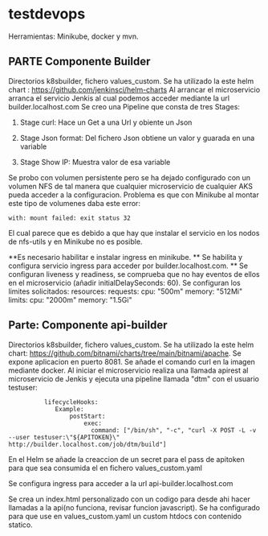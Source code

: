# testdevops
Herramientas: Minikube, docker y mvn.

## PARTE Componente Builder
Directorios k8sbuilder, fichero values_custom.
Se ha utilizado la este helm chart : https://github.com/jenkinsci/helm-charts
Al arrancar el microservicio arranca el servicio Jenkis al cual podemos acceder mediante la url builder.localhost.com
Se creo una Pipeline que consta de tres Stages:

1. Stage curl: Hace un Get a una Url y obiente un Json

2. Stage Json format: Del fichero Json obtiene un valor y guarada en una variable

3. Stage Show IP: Muestra valor de esa variable

Se probo con volumen persistente pero se ha dejado configurado con un volumen NFS de tal manera que cualquier microservicio de cualquier AKS pueda acceder a la configuracion. Problema es que con Minikube al montar este tipo de volumenes daba este error:

    with: mount failed: exit status 32

  El cual parece que es debido a que hay que instalar el servicio en los nodos de nfs-utils y en Minikube no es posible.

  **Es necesario habilitar e instalar  ingress en minikube.
  ** Se habilita y configura servicio ingress para acceder por builder.localhost.com.
  ** Se configuran liveness y readiness, se comprueba que no hay eventos de ellos en el microservicio (añadir initialDelaySeconds: 60).
  Se configuran los limites solicitados:
          resources:
           requests:
              cpu: "500m"
               memory: "512Mi"
            limits:
                  cpu: "2000m"
                  memory: "1.5Gi"

      
  ## Parte: Componente api-builder
  Directorios k8sbuilder, fichero values_custom.
  Se ha utilizado la este helm chart: https://github.com/bitnami/charts/tree/main/bitnami/apache.
  Se expone aplicacion en puerto 8081.
  Se añade el comando curl en la imagen mediante docker.
  Al iniciar el microservicio realiza una llamada apirest al microservicio de Jenkis y ejecuta una pipeline llamada "dtm" con el usuario testuser:

              lifecycleHooks: 
                 Example:
                     postStart:
                         exec:
                           command: ["/bin/sh", "-c", "curl -X POST -L -v --user testuser:\"${APITOKEN}\" http://builder.localhost.com/job/dtm/build"]

  En el Helm se añade la creaccion de un secret para el pass de apitoken para que sea consumida el en fichero values_custom.yaml

  Se configura ingress para acceder a la url api-builder.localhost.com

  Se crea un index.html personalizado con un codigo para desde ahi hacer llamadas a la api(no funciona, revisar funcion javascript). Se ha configurado para que use en values_custom.yaml un custom htdocs con contenido statico.
  
